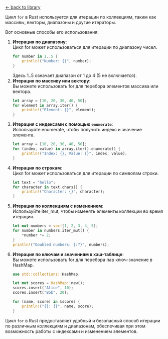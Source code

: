 [← back to library](../../librarium.md)

Цикл `for` в Rust используется для итерации по коллекциям, таким как массивы, векторы, диапазоны и другие итераторы. 

Вот основные способы его использования:  
1. **Итерация по диапазону**:  
    Цикл for может использоваться для итерации по диапазону чисел.
    ```rust
    for number in 1..5 {
        println!("Number: {}", number);
    }
    ```
    Здесь 1..5 означает диапазон от 1 до 4 (5 не включается).
0. **Итерация по массиву или вектору**:  
    Вы можете использовать for для перебора элементов массива или вектора.
    ```rust
    let array = [10, 20, 30, 40, 50];
    for element in array.iter() {
        println!("Element: {}", element);
    }
    ```
0. **Итерация с индексами с помощью `enumerate`**:  
    Используйте enumerate, чтобы получить индекс и значение элемента.
    ```rust
    let array = [10, 20, 30, 40, 50];
    for (index, value) in array.iter().enumerate() {
        println!("Index: {}, Value: {}", index, value);
    }
    ```
0. **Итерация по строкам**:  
    Цикл for может использоваться для итерации по символам строки.
    ```rust
    let text = "hello";
    for character in text.chars() {
        println!("Character: {}", character);
    }
    ```
0. **Итерация по коллекциям с изменением**:  
    Используйте iter_mut, чтобы изменять элементы коллекции во время итерации.
    ```rust
    let mut numbers = vec![1, 2, 3, 4, 5];
    for number in numbers.iter_mut() {
        *number *= 2;
    }
    println!("Doubled numbers: {:?}", numbers);
    ```
0. **Итерация по ключам и значениям в хэш-таблице**:  
    Вы можете использовать for для перебора пар ключ-значение в HashMap.
    ```rust
    use std::collections::HashMap;

    let mut scores = HashMap::new();
    scores.insert("Alice", 10);
    scores.insert("Bob", 20);

    for (name, score) in &scores {
        println!("{}: {}", name, score);
    }
    ```

Цикл `for` в Rust предоставляет удобный и безопасный способ итерации по различным коллекциям и диапазонам, обеспечивая при этом возможность работы с индексами и изменением элементов.